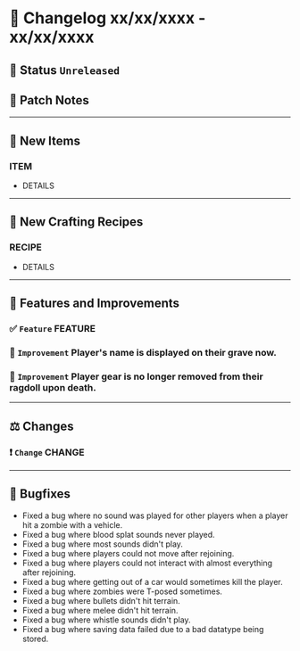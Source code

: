 # :bookmark_tabs:  Changelog xx/xx/xxxx - xx/xx/xxxx

## :red_circle: Status `Unreleased`
<!-- ## :green_circle: Status `Released` -->

## :speech_balloon: Patch Notes

________

## :gun: New Items

### ITEM
- DETAILS

________

## :thread: New Crafting Recipes

### RECIPE
- DETAILS

________

## :loudspeaker: Features and Improvements


### :white_check_mark: `Feature` FEATURE

### :arrow_up_small: `Improvement` Player's name is displayed on their grave now.

### :arrow_up_small: `Improvement` Player gear is no longer removed from their ragdoll upon death.

________

## :balance_scale: Changes

### :exclamation: `Change` CHANGE

________

## :bug: Bugfixes
- Fixed a bug where no sound was played for other players when a player hit a zombie with a vehicle.
- Fixed a bug where blood splat sounds never played.
- Fixed a bug where most sounds didn't play.
- Fixed a bug where players could not move after rejoining.
- Fixed a bug where players could not interact with almost everything after rejoining.
- Fixed a bug where getting out of a car would sometimes kill the player.
- Fixed a bug where zombies were T-posed sometimes.
- Fixed a bug where bullets didn't hit terrain.
- Fixed a bug where melee didn't hit terrain.
- Fixed a bug where whistle sounds didn't play.
- Fixed a bug where saving data failed due to a bad datatype being stored.
